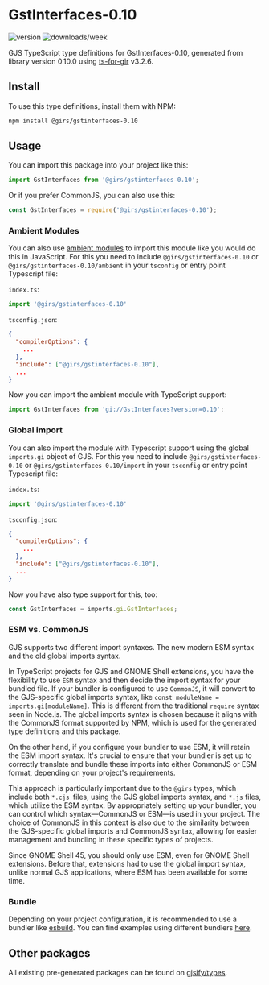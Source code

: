 
# GstInterfaces-0.10

![version](https://img.shields.io/npm/v/@girs/gstinterfaces-0.10)
![downloads/week](https://img.shields.io/npm/dw/@girs/gstinterfaces-0.10)


GJS TypeScript type definitions for GstInterfaces-0.10, generated from library version 0.10.0 using [ts-for-gir](https://github.com/gjsify/ts-for-gir) v3.2.6.


## Install

To use this type definitions, install them with NPM:
```bash
npm install @girs/gstinterfaces-0.10
```

## Usage

You can import this package into your project like this:
```ts
import GstInterfaces from '@girs/gstinterfaces-0.10';
```

Or if you prefer CommonJS, you can also use this:
```ts
const GstInterfaces = require('@girs/gstinterfaces-0.10');
```

### Ambient Modules

You can also use [ambient modules](https://github.com/gjsify/ts-for-gir/tree/main/packages/cli#ambient-modules) to import this module like you would do this in JavaScript.
For this you need to include `@girs/gstinterfaces-0.10` or `@girs/gstinterfaces-0.10/ambient` in your `tsconfig` or entry point Typescript file:

`index.ts`:
```ts
import '@girs/gstinterfaces-0.10'
```

`tsconfig.json`:
```json
{
  "compilerOptions": {
    ...
  },
  "include": ["@girs/gstinterfaces-0.10"],
  ...
}
```

Now you can import the ambient module with TypeScript support: 

```ts
import GstInterfaces from 'gi://GstInterfaces?version=0.10';
```

### Global import

You can also import the module with Typescript support using the global `imports.gi` object of GJS.
For this you need to include `@girs/gstinterfaces-0.10` or `@girs/gstinterfaces-0.10/import` in your `tsconfig` or entry point Typescript file:

`index.ts`:
```ts
import '@girs/gstinterfaces-0.10'
```

`tsconfig.json`:
```json
{
  "compilerOptions": {
    ...
  },
  "include": ["@girs/gstinterfaces-0.10"],
  ...
}
```

Now you have also type support for this, too:

```ts
const GstInterfaces = imports.gi.GstInterfaces;
```


### ESM vs. CommonJS

GJS supports two different import syntaxes. The new modern ESM syntax and the old global imports syntax.

In TypeScript projects for GJS and GNOME Shell extensions, you have the flexibility to use `ESM` syntax and then decide the import syntax for your bundled file. If your bundler is configured to use `CommonJS`, it will convert to the GJS-specific global imports syntax, like `const moduleName = imports.gi[moduleName]`. This is different from the traditional `require` syntax seen in Node.js. The global imports syntax is chosen because it aligns with the CommonJS format supported by NPM, which is used for the generated type definitions and this package.

On the other hand, if you configure your bundler to use ESM, it will retain the ESM import syntax. It's crucial to ensure that your bundler is set up to correctly translate and bundle these imports into either CommonJS or ESM format, depending on your project's requirements.

This approach is particularly important due to the `@girs` types, which include both `*.cjs `files, using the GJS global imports syntax, and `*.js` files, which utilize the ESM syntax. By appropriately setting up your bundler, you can control which syntax—CommonJS or ESM—is used in your project. The choice of CommonJS in this context is also due to the similarity between the GJS-specific global imports and CommonJS syntax, allowing for easier management and bundling in these specific types of projects.

Since GNOME Shell 45, you should only use ESM, even for GNOME Shell extensions. Before that, extensions had to use the global import syntax, unlike normal GJS applications, where ESM has been available for some time.

### Bundle

Depending on your project configuration, it is recommended to use a bundler like [esbuild](https://esbuild.github.io/). You can find examples using different bundlers [here](https://github.com/gjsify/ts-for-gir/tree/main/examples).

## Other packages

All existing pre-generated packages can be found on [gjsify/types](https://github.com/gjsify/types).

